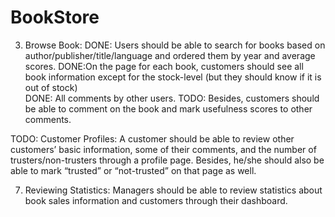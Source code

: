 # BookStore
 

3. Browse Book: 
    DONE: Users should be able to search for books based on author/publisher/title/language and ordered them by year and average scores.
    DONE:On the page for each book, customers should see all book information except for the stock-level (but they should know if it is out of stock)  
    DONE: All comments by other users.
    TODO: Besides, customers should be able to comment on the book and mark usefulness scores to other comments.

TODO: Customer Profiles: A customer should be able to review other customers’ basic
information, some of their comments, and the number of trusters/non-trusters through a
profile page. Besides, he/she should also be able to mark “trusted” or “not-trusted” on
that page as well.

7. Reviewing Statistics: Managers should be able to review statistics about book sales
information and customers through their dashboard.